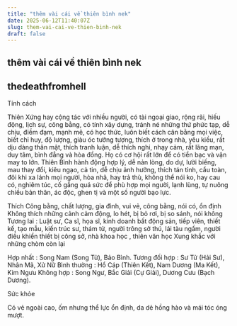 ```yaml
---
title: "thêm vài cái về thiên bình nek"
date: 2025-06-12T11:40:07Z
slug: them-vai-cai-ve-thien-binh-nek
draft: false
---
```


## thêm vài cái về thiên bình nek

## thedeathfromhell

Tính cách

Thiên Xứng hay cộng tác với nhiều người, có tài ngoại giao, rộng rãi, hiếu động, lịch sự, công bằng, có tính xây dựng, tránh né những thứ phức tạp, dễ chịu, điềm đạm, mạnh mẽ, có học thức, luôn biết cách cân bằng mọi việc, biết chỉ huy, độ lượng, giàu óc tưởng tượng, thích ở trong nhà, yêu kiều, rất dịu dàng thân mật, thích tranh luận, dễ thích nghi, nhạy cảm, rất lãng mạn, duy tâm, bình đẳng và hòa đồng. Họ có cơ hội rất lớn để có tiền bạc và vận may to lớn. Thiên Bình hành động hợp lý, dễ nản lòng, do dự, lười biếng, mau thay đổi, kiêu ngạo, cả tin, dễ chịu ảnh hưởng, thích tán tỉnh, cầu toàn, đôi khi xa lánh mọi người, hòa nhã, hay trả thù, không thể nói ko, hay cau có, nghiêm túc, cố gắng quá sức để phù hợp mọi người, lạnh lùng, tự nuông chiều bản thân, ác độc, ghen tị và một số người bạo lực.

Thích Công bằng, chất lượng, gia đình, vui vẻ, công bằng, nói có, ổn định
Không thích những cảnh cảm động, lo hét, bị bỏ rơi, bị so sánh, nói không
Tương lai : Luật sư, Ca sĩ, họa sĩ, kinh doanh bất động sản, tiếp viên, thiết kế, tạo mẫu, kiến trúc sư, thám tử, người trông sở thú, lái tàu ngầm, người điều khiển thiết bị công sở, nhà khoa học , thiên văn học
Xung khắc với những chòm còn lại


Hợp nhất : Song Nam (Song Tử), Bảo Bình.
Tương đối hợp : Sư Tử (Hải Sư), Nhân Mã, Xử Nữ
Bình thường : Hổ Cáp (Thiên Kết), Nam Dương (Ma Kết), Kim Ngưu
Không hợp : Song Ngư, Bắc Giải (Cự Giải), Dương Cưu (Bạch Dương).

Sức khỏe

Có vẻ ngoài cao, ốm nhưng thể lực ổn định, da dẻ hồng hào và mái tóc óng mượt.